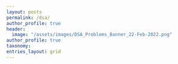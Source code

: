 ```yaml
---
layout: posts
permalink: /dsa/
author_profile: true
header:
  image: "/assets/images/DSA_Problems_Banner_22-Feb-2022.png"
author_profile: true
taxonomy: 
entries_layout: grid
---
```

